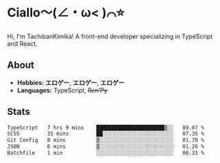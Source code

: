 # Ciallo～(∠・ω< )⌒⭐️

Hi, I'm TachibanKimika! A front-end developer specializing in TypeScript and React.

## About
- **Hobbies:** **エロゲー**, **エロゲー**, **エロゲー**
- **Languages:** TypeScript, ~~Ren’Py~~

## Stats
<!--START_SECTION:waka-->

```txt
TypeScript   7 hrs 9 mins    ██████████████████████▒░░   89.07 %
SCSS         35 mins         ██░░░░░░░░░░░░░░░░░░░░░░░   07.35 %
Git Config   8 mins          ▒░░░░░░░░░░░░░░░░░░░░░░░░   01.70 %
JSON         6 mins          ▒░░░░░░░░░░░░░░░░░░░░░░░░   01.26 %
Batchfile    1 min           ░░░░░░░░░░░░░░░░░░░░░░░░░   00.31 %
```

<!--END_SECTION:waka-->

<!-- ![Metrics](https://metrics.lecoq.io/TachibanaKimika?template=classic&base.activity=0&base.community=0&base.repositories=0&languages=1&isocalendar=1&isocalendar.duration=half-year&languages.limit=8&languages.sections=most-used&languages.colors=github&languages.threshold=0%25&languages.indepth=false&languages.recent.load=300&languages.recent.days=14&config.timezone=Asia%2FShanghai)
 -->

